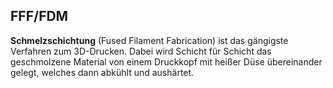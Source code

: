 ## FFF/FDM
**Schmelzschichtung** (Fused Filament Fabrication) ist das gängigste Verfahren
 zum 3D-Drucken. Dabei wird Schicht für Schicht das geschmolzene Material
 von einem Druckkopf mit heißer Düse übereinander gelegt, welches dann abkühlt
 und aushärtet.